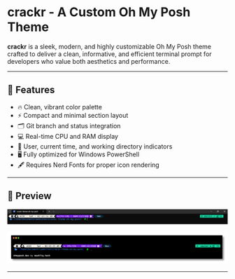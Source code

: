 # crackr - A Custom Oh My Posh Theme

**crackr** is a sleek, modern, and highly customizable Oh My Posh theme crafted to deliver a clean, informative, and efficient terminal prompt for developers who value both aesthetics and performance.

---

## 🎨 Features
- 🔥 Clean, vibrant color palette
- ⚡️ Compact and minimal section layout
- 🗂️ Git branch and status integration
- 💻 Real-time CPU and RAM display
- 👤 User, current time, and working directory indicators
- 🖥️ Fully optimized for Windows PowerShell
- 🖋️ Requires Nerd Fonts for proper icon rendering

---

## 🚀 Preview
![Preview](./Screenshot.png)

![Preview](./crackr.png)

---


